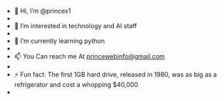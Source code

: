 - 👋 Hi, I’m @princex1
- 
- 👀 I’m interested in technology and AI staff
- 
- 🌱 I’m currently learning python
- 
- 📫 You Can reach me At princewebinfo@gmail.com
- 
- ⚡ Fun fact: The first 1GB hard drive, released in 1980, was as big as a refrigerator and cost a whopping $40,000
- 
